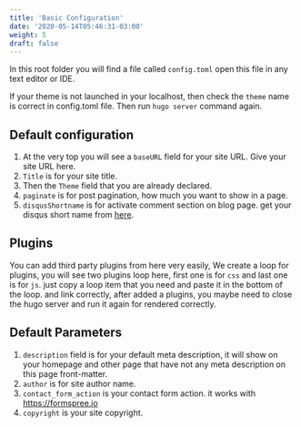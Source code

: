 ```yaml
---
title: 'Basic Configuration'
date: '2020-05-14T05:46:31-03:00'
weight: 5
draft: false
---
```

In this root folder you will find a file called `config.toml` open this file in any text editor or IDE.

If your theme is not launched in your localhost, then check the `theme` name is correct in config.toml file. Then run `hugo server` command again.

Default configuration
---------------------

1. At the very top you will see a `baseURL` field for your site URL. Give your site URL here.
2. `Title` is for your site title.
3. Then the `Theme` field that you are already declared.
4. `paginate` is for post pagination, how much you want to show in a page.
5. `disqusShortname` is for activate comment section on blog page. get your disqus short name from [here](https://disqus.com/).

Plugins
-------

You can add third party plugins from here very easily, We create a loop for plugins, you will see two plugins loop here, first one is for `css` and last one is for `js`. just copy a loop item that you need and paste it in the bottom of the loop. and link correctly, after added a plugins, you maybe need to close the hugo server and run it again for rendered correctly.

Default Parameters
------------------

1. `description` field is for your default meta description, it will show on your homepage and other page that have not any meta description on this page front-matter.
2. `author` is for site author name.
3. `contact_form_action` is your contact form action. it works with https://formspree.io
4. `copyright` is your site copyright.
